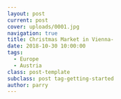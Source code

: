 ```yaml
---
layout: post
current: post
cover: uploads/0001.jpg
navigation: true
title: Christmas Market in Vienna-
date: 2018-10-30 10:00:00
tags:
  - Europe
  - Austria
class: post-template
subclass: post tag-getting-started
author: parry
---
```

